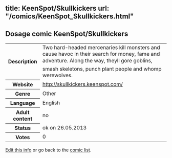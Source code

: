 title: KeenSpot/Skullkickers
url: "/comics/KeenSpot_Skullkickers.html"
---
Dosage comic KeenSpot/Skullkickers
-----------------------------------------

<p id="msg"></p>
<script type="text/javascript">
if (window.location.search === '?edit_info_mail=sent_ok') {
  var elem = document.getElementById("msg");
  elem.innerHTML = 'Edited information sucessfully sent for review, which is usually done daily. Thanks!';
  elem.className = 'ok';
}
</script>
<table class="comicinfo">
<tr>
<th>Description</th><td>Two hard-headed mercenaries kill monsters and cause havoc in their search for money, fame and adventure. Along the way, theyll gore goblins, smash skeletons, punch plant people and whomp werewolves.</td>
</tr>
<tr>
<th>Website</th><td><a href="http://skullkickers.keenspot.com/">http://skullkickers.keenspot.com/</a></td>
</tr>
<tr>
<th>Genre</th><td>Other</td>
</tr>
<tr>
<th>Language</th><td>English</td>
</tr>
<tr>
<th>Adult content</th><td>no</td>
</tr>
<tr>
<th>Status</th><td>ok on 26.05.2013</td>
</tr>
<tr>
<th>Votes</th><td>0</td>
</tr>
</table>

[Edit this info](KeenSpot_Skullkickers_edit.html) or go back to the [comic list](../comic-index.html).
